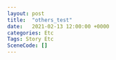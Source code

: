 ```yaml
---
layout: post
title:  "others_test"
date:   2021-02-13 12:00:00 +0000
categories: Etc
Tags: Story Etc
SceneCode: []
---
```

